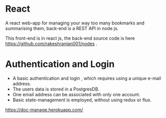 # React
A react web-app for managing your way too many bookmarks and summarising them, back-end is a REST API in node js.

This front-end is in react js, the back-end source code is here https://github.com/rakeshranjan001/nodes .

# Authentication and Login

* A basic authentication and login , which requires using a unique e-mail address. 
* The users data is stored in a PostgresDB.
* One email address can be associated with only one account.
* Basic state-management is employed, without using redux or flux.

https://doc-manage.herokuapp.com/

